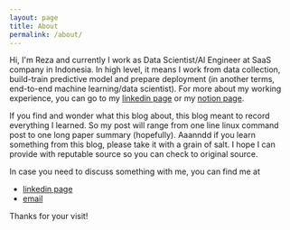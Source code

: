 ```yaml
---
layout: page
title: About
permalink: /about/
---
```


Hi, I'm Reza and currently I work as Data Scientist/AI Engineer at SaaS company in Indonesia. In high level, it means I work from data collection, build-train predictive model and prepare deployment (in another terms, end-to-end machine learning/data scientist). For more about my working experience, you can go to my [linkedin page](https://www.linkedin.com/in/reza-sugiarto/) or my [notion page](https://s.id/1w2T4).

If you find and wonder what this blog about, this blog meant to record everything I learned. So my post will range from one line linux command post to one long paper summary (hopefully). Aaanndd if you learn something from this blog, please take it with a grain of salt. I hope I can provide with reputable source so you can check to original source.

In case you need to discuss something with me, you can find me at
- [linkedin page](https://www.linkedin.com/in/reza-sugiarto/)
- [email](mailto:reza16.sugiarto@gmail.com)

Thanks for your visit!
